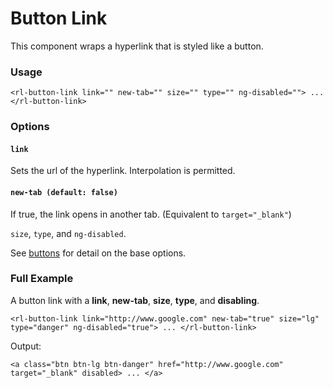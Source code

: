 # Button Link
This component wraps a hyperlink that is styled like a button.

### Usage
```
<rl-button-link link="" new-tab="" size="" type="" ng-disabled=""> ... </rl-button-link>
```
### Options

#### `link`

Sets the url of the hyperlink. Interpolation is permitted.

#### `new-tab (default: false)`

If true, the link opens in another tab. (Equivalent to `target="_blank"`)

`size`, `type`, and `ng-disabled`.

See [buttons](./buttons.md) for detail on the base options.

### Full Example
A button link with a **link**, **new-tab**, **size**, **type**, and **disabling**.
```
<rl-button-link link="http://www.google.com" new-tab="true" size="lg" type="danger" ng-disabled="true"> ... </rl-button-link>
```
Output:
```
<a class="btn btn-lg btn-danger" href="http://www.google.com" target="_blank" disabled> ... </a>
```